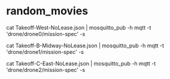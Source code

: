 # random_movies

cat Takeoff-West-NoLease.json | mosquitto_pub -h mqtt -t 'drone/drone0/mission-spec' -s


cat Takeoff-B-Midway-NoLease.json | mosquitto_pub -h mqtt -t 'drone/drone1/mission-spec' -s


cat Takeoff-C-East-NoLease.json | mosquitto_pub -h mqtt -t 'drone/drone2/mission-spec' -s
